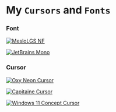 # My `Cursors` and `Fonts`

### Font

[![MesloLGS NF](https://img.shields.io/badge/MesloLGS%20NF-000?style=for-the-badge&logo=asd&logoColor=white&color=A22846)](#)

[![JetBrains Mono](https://img.shields.io/badge/JetBrains%20Mono-000?style=for-the-badge&logo=asd&logoColor=white&color=FFC62E)](#)

### Cursor

[![Oxy Neon Cursor](https://img.shields.io/badge/Oxy%20Neon%20Cursor-000?style=for-the-badge&logo=asd&logoColor=white&color=E95420)](#)

[![Capitaine Cursor](https://img.shields.io/badge/Capitaine%20Cursor-000?style=for-the-badge&logo=asd&logoColor=white&color=00878F)](#)

[![Windows 11 Concept Cursor](https://img.shields.io/badge/Windows%2011%20Concept%20Cursor-000?style=for-the-badge&logo=asd&logoColor=white&color=3776AB)](#)
